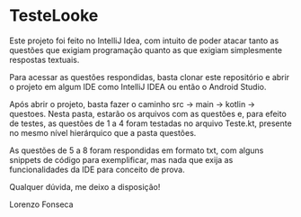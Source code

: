 # TesteLooke

Este projeto foi feito no IntelliJ Idea, com intuito de poder atacar tanto as questões que exigiam programação quanto as que
exigiam simplesmente respostas textuais.

Para acessar as questões respondidas, basta clonar este repositório e abrir o projeto em algum IDE como IntelliJ IDEA ou então
o Android Studio.

Após abrir o projeto, basta fazer o caminho src -> main -> kotlin -> questoes. 
Nesta pasta, estarão os arquivos com as questões e, para efeito de testes, as questões de 1 a 4 foram testadas no arquivo
Teste.kt, presente no mesmo nível hierárquico que a pasta questões.

As questões de 5 a 8 foram respondidas em formato txt, com alguns snippets de código para exemplificar, mas nada que exija
as funcionalidades da IDE para conceito de prova.

Qualquer dúvida, me deixo a disposição!

Lorenzo Fonseca
